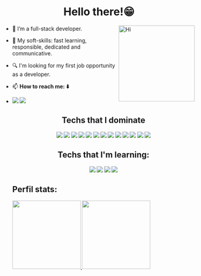 ### 

<h1 align="center">Hello there!😁</h1>

<div align="flex-start">
  
  <img width="200px" align="right" alt="Hi" src="https://res.cloudinary.com/dvkwgt94s/image/upload/v1683944349/animation_500_lhlco831_gzbxbk.gif"/>
  
- 🦆 I’m a full-stack developer.
 
- 🎯 My soft-skills: fast learning, responsible, dedicated and communicative. 
 
- 🔍 I'm looking for my first job opportunity as a developer.

- 📫 <strong>How to reach me:<strong> ⬇️
  
- <a href="https://www.linkedin.com/in/lucas-vinicius-rodrigues-e-silva/" target="_blank">
    <img src="https://img.shields.io/badge/-LinkedIn-%230077B5?style=for-the-badge&logo=linkedin&logoColor=white"><a/>
    <a href="https://lucas-vinicius-portfolio.vercel.app/" target="_blank">
    <img src="https://img.shields.io/badge/website-000000?style=for-the-badge&logo=About.me&logoColor=white">
    <a/> 
  

  <div align="center">
    <h2>
      Techs that I dominate
    </h2>
  <img src="https://img.shields.io/badge/-html-E34F26?logo=html5&logoColor=white&style=for-the-badge" />
  <img src="https://img.shields.io/badge/-css-1572B6?logo=css3&logoColor=white&style=for-the-badge" />
  <img src="https://img.shields.io/badge/-javascript-F7DF1E?logo=javascript&logoColor=white&style=for-the-badge" />
  <img src="https://img.shields.io/badge/-reactjs-61DAFB?logo=react&logoColor=white&style=for-the-badge" />
  <img src="https://img.shields.io/badge/-styled components-DB7093?logo=styled-components&logoColor=white&style=for-the-badge" />
  <img src="https://img.shields.io/badge/-vercel-000000?logo=vercel&logoColor=white&style=for-the-badge" />
  <img src="https://img.shields.io/badge/-yarn-2C8EBB?logo=yarn&logoColor=white&style=for-the-badge" />
  <img src="https://img.shields.io/badge/-vscode-007ACC?logo=Visual Studio Code&logoColor=white&style=for-the-badge" />
  <img src="https://img.shields.io/badge/-insomnia-4000BF?logo=insomnia&logoColor=white&style=for-the-badge" />
  <img src="https://img.shields.io/badge/TypeScript-007ACC?style=for-the-badge&logo=typescript&logoColor=white"/>
  <img src="https://img.shields.io/badge/PostgreSQL-316192?style=for-the-badge&logo=postgresql&logoColor=white" />
  <img src="https://img.shields.io/badge/Node.js-43853D?style=for-the-badge&logo=node.js&logoColor=white" />
  <img src="https://img.shields.io/badge/Express.js-404D59?style=for-the-badge"/>
   <h2> 
      Techs that I'm learning:
    </h2>
    <img src="https://img.shields.io/badge/Python-3776AB?style=for-the-badge&logo=python&logoColor=white"/>
    <img src="https://img.shields.io/badge/Django-092E20?style=for-the-badge&logo=django&logoColor=white"/>
    <img src="https://img.shields.io/badge/Material--UI-0081CB?style=for-the-badge&logo=material-ui&logoColor=white"/>
    <img src="https://img.shields.io/badge/Amazon_AWS-232F3E?style=for-the-badge&logo=amazon-aws&logoColor=white"/>
  </div>
  
  <div>
    <h2> Perfil stats: </h2>
    <a href="https://github.com/Lucas-Vinicius-Rodrigues-e-Silva">
    <img height="180em" src="https://github-readme-stats-sigma-five.vercel.app/api?username=Lucas-Vinicius-Rodrigues-e-Silva&theme=radical&show_icons=true&bg_color=000&text_color=fff&icon_color=03a1fc&title_color=03a1fc&include_all_commits=true&count_private=true"/>
    <img height="180em" src="https://github-readme-stats-sigma-five.vercel.app/api/top-langs/?username=Lucas-Vinicius-Rodrigues-e-Silva&theme=radical&layout=compact&langs_count=7&bg_color=000&text_color=fff&icon_color=03a1fc&title_color=03a1fc"/>
  </a>
  </div>

